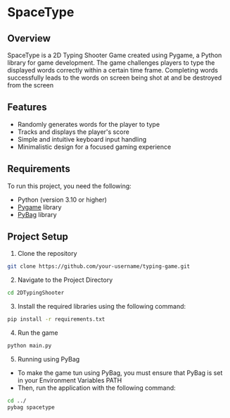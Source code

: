 # SpaceType

## Overview

SpaceType is a 2D Typing Shooter Game created using Pygame, a Python library for game development. The game challenges players to type the displayed words correctly within a certain time frame.
Completing words successfully leads to the words on screen being shot at and be destroyed from the screen

## Features

- Randomly generates words for the player to type
- Tracks and displays the player's score
- Simple and intuitive keyboard input handling
- Minimalistic design for a focused gaming experience

## Requirements

To run this project, you need the following:

- Python (version 3.10 or higher)
- [Pygame](https://pypi.org/project/pygame/) library
- [PyBag](https://pypi.org/project/Pybag/) library

## Project Setup

1. Clone the repository
```bash
git clone https://github.com/your-username/typing-game.git
```
2. Navigate to the Project Directory
```bash
cd 2DTypingShooter
```

3. Install the required libraries using the following command:
```bash
pip install -r requirements.txt
```
4. Run the game
```bash
python main.py
```
5. Running using PyBag

- To make the game tun using PyBag, you must ensure that PyBag is set in your Environment Variables PATH
- Then, run the application with the following command:
```bash
cd ../
pybag spacetype
```


